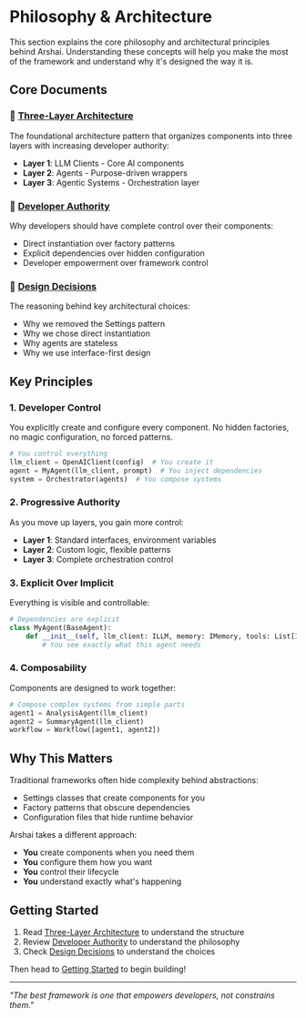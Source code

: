 # Philosophy & Architecture

This section explains the core philosophy and architectural principles behind Arshai. Understanding these concepts will help you make the most of the framework and understand why it's designed the way it is.

## Core Documents

### 📐 [Three-Layer Architecture](three-layer-architecture.md)
The foundational architecture pattern that organizes components into three layers with increasing developer authority:
- **Layer 1**: LLM Clients - Core AI components
- **Layer 2**: Agents - Purpose-driven wrappers
- **Layer 3**: Agentic Systems - Orchestration layer

### 🎯 [Developer Authority](developer-authority.md)
Why developers should have complete control over their components:
- Direct instantiation over factory patterns
- Explicit dependencies over hidden configuration
- Developer empowerment over framework control

### 🔧 [Design Decisions](design-decisions.md)
The reasoning behind key architectural choices:
- Why we removed the Settings pattern
- Why we chose direct instantiation
- Why agents are stateless
- Why we use interface-first design

## Key Principles

### 1. **Developer Control**
You explicitly create and configure every component. No hidden factories, no magic configuration, no forced patterns.

```python
# You control everything
llm_client = OpenAIClient(config)  # You create it
agent = MyAgent(llm_client, prompt)  # You inject dependencies
system = Orchestrator(agents)  # You compose systems
```

### 2. **Progressive Authority**
As you move up layers, you gain more control:
- **Layer 1**: Standard interfaces, environment variables
- **Layer 2**: Custom logic, flexible patterns
- **Layer 3**: Complete orchestration control

### 3. **Explicit Over Implicit**
Everything is visible and controllable:
```python
# Dependencies are explicit
class MyAgent(BaseAgent):
    def __init__(self, llm_client: ILLM, memory: IMemory, tools: List[ITool]):
        # You see exactly what this agent needs
```

### 4. **Composability**
Components are designed to work together:
```python
# Compose complex systems from simple parts
agent1 = AnalysisAgent(llm_client)
agent2 = SummaryAgent(llm_client)
workflow = Workflow([agent1, agent2])
```

## Why This Matters

Traditional frameworks often hide complexity behind abstractions:
- Settings classes that create components for you
- Factory patterns that obscure dependencies
- Configuration files that hide runtime behavior

Arshai takes a different approach:
- **You** create components when you need them
- **You** configure them how you want
- **You** control their lifecycle
- **You** understand exactly what's happening

## Getting Started

1. Read [Three-Layer Architecture](three-layer-architecture.md) to understand the structure
2. Review [Developer Authority](developer-authority.md) to understand the philosophy
3. Check [Design Decisions](design-decisions.md) to understand the choices

Then head to [Getting Started](../01-getting-started/) to begin building!

---

*"The best framework is one that empowers developers, not constrains them."*